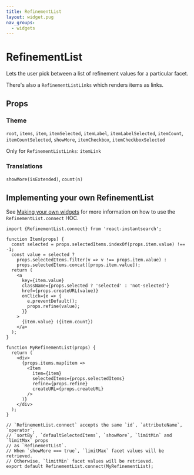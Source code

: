 ```yaml
---
title: RefinementList
layout: widget.pug
nav_groups:
  - widgets
---
```


# RefinementList

Lets the user pick between a list of refinement values for a particular facet.

There's also a `RefinementListLinks` which renders items as links.

## Props

<!-- props default ./index.js -->

### Theme

`root`, `items`, `item`, `itemSelected`, `itemLabel`, `itemLabelSelected`, `itemCount`, `itemCountSelected`, `showMore`,
`itemCheckbox`, `itemCheckboxSelected`

Only for `RefinementListLinks`: `itemLink`

### Translations

`showMore(isExtended)`, `count(n)`

## Implementing your own RefinementList

See [Making your own widgets](../Customization.md) for more information on how to use the `RefinementList.connect` HOC.

```
import {RefinementList.connect} from 'react-instantsearch';

function Item(props) {
  const selected = props.selectedItems.indexOf(props.item.value) !== -1;
  const value = selected ?
    props.selectedItems.filter(v => v !== props.item.value) :
    props.selectedItems.concat([props.item.value]);
  return (
    <a
      key={item.value}
      className={props.selected ? 'selected' : 'not-selected'}
      href={props.createURL(value)}
      onClick={e => {
        e.preventDefault();
        props.refine(value);
      }}
    >
      {item.value} ({item.count})
    </a>
  );
}

function MyRefinementList(props) {
  return (
    <div>
      {props.items.map(item =>
        <Item
          item={item}
          selectedItems={props.selectedItems}
          refine={props.refine}
          createURL={props.createURL}
        />
      )}
    </div>
  );
}

// `RefinementList.connect` accepts the same `id`, `attributeName`, `operator`,
// `sortBy`, `defaultSelectedItems`, `showMore`, `limitMin` and `limitMax` props
// as `RefinementList`.
// When `showMore === true`, `limitMax` facet values will be retrieved.
// Otherwise, `limitMin` facet values will be retrieved.
export default RefinementList.connect(MyRefinementList);
```
